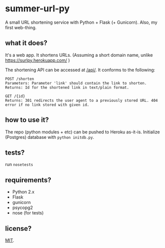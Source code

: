 # summer-url-py

A small URL shortening service with Python + Flask (+ Gunicorn). Also, my first web-thing.

## what it does?

It's a web app. It shortens URLs. (Assuming a short domain name, unlike https://surlpy.herokuapp.com/ )

The shortening API can be accessed at [/api/](https://surlpy.herokuapp.com/api/). It conforms to the following:

    POST /shorten
    Parameters: Parameter 'link' should contain the link to shorten.
    Returns: Id for the shortened link in text/plain format.

    GET /{id}
    Returns: 301 redirects the user agent to a previously stored URL. 404 error if no link stored with given id.

## how to use it?

The repo (python modules + etc) can be pushed to Heroku as-it-is.
Initialize (Postgres) database with `python initdb.py`.

## tests?

run `nosetests`

## requirements?

* Python 2.x
* Flask
* gunicorn
* psycopg2
* nose (for tests)

## license?

[MIT](./LICENCE.txt).

